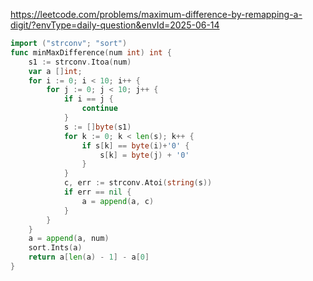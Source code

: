 https://leetcode.com/problems/maximum-difference-by-remapping-a-digit/?envType=daily-question&envId=2025-06-14

```go
import ("strconv"; "sort")
func minMaxDifference(num int) int {
    s1 := strconv.Itoa(num)
    var a []int;
    for i := 0; i < 10; i++ {
        for j := 0; j < 10; j++ {
            if i == j {
                continue
            }
            s := []byte(s1)
            for k := 0; k < len(s); k++ {
                if s[k] == byte(i)+'0' {
                    s[k] = byte(j) + '0'
                }
            }
            c, err := strconv.Atoi(string(s))
            if err == nil {
                a = append(a, c)
            }
        }
    }
    a = append(a, num)
    sort.Ints(a)
    return a[len(a) - 1] - a[0]
}
